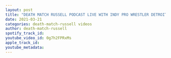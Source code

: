 ```yaml
---
layout: post
title: "DEATH MATCH RUSSELL PODCAST LIVE WITH INDY PRO WRESTLER DETROITS VERY OWN LA SMOOTH"
date: 2021-03-21
categories: death-match-russell videos
author: death-match-russell
spotify_track_id: 
youtube_video_id: 0g7h2FPRxMs
apple_track_id: 
youtube_metadata: 
---
```

